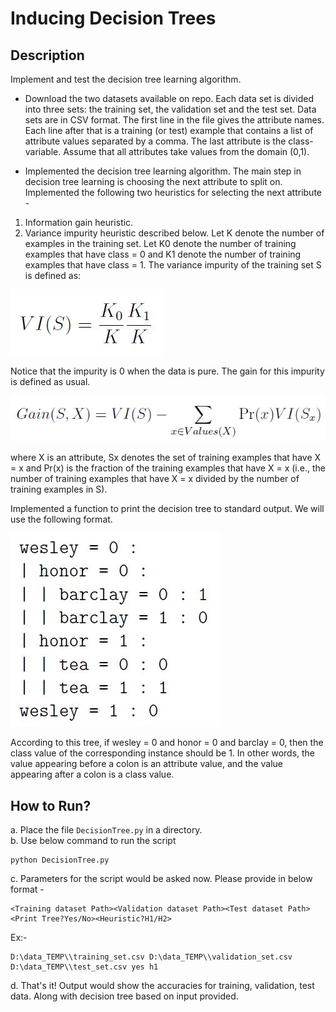 # Inducing Decision Trees
## Description
Implement and test the decision tree learning algorithm.

 - Download the two datasets available on repo. Each data set is divided into three sets: the training set, the validation set and the test set. Data sets are in CSV format. The first line in the file gives the attribute names. Each line after that is a training (or test) example that contains a list of attribute values separated by a comma. The last attribute is the class-variable. Assume that all attributes take values from the domain (0,1).

 - Implemented the decision tree learning algorithm. The main step in decision tree learning is choosing the next attribute to split on. Implemented the following two heuristics for selecting the next attribute -
 
1. Information gain heuristic.
2. Variance impurity heuristic described below.
Let K denote the number of examples in the training set. Let K0 denote the number of training examples that have class = 0 and K1 denote the number of training examples that have class = 1. The variance impurity of the training set S is defined as:

![pic1](/images/pic1.JPG)

Notice that the impurity is 0 when the data is pure. The gain for this impurity is defined as usual.

![pic2](/images/pic2.JPG)

where X is an attribute, Sx denotes the set of training examples that have X = x and Pr(x) is the fraction of the training examples that have X = x (i.e., the number of training examples that have X = x divided by the number of training examples in S).


Implemented a function to print the decision tree to standard output. We will use the following format.

![pic3](/images/pic3.JPG)

According to this tree, if wesley = 0 and honor = 0 and barclay = 0, then the class value of the corresponding instance should be 1. In other words, the value appearing before a colon is an attribute value, and the value appearing after a colon is a class value.

## How to Run?
a. Place the file `DecisionTree.py` in a directory.  
b. Use below command to run the script  
   ```
   python DecisionTree.py
   ```
c. Parameters for the script would be asked now. Please provide in below format -   
   ```
   <Training dataset Path><Validation dataset Path><Test dataset Path><Print Tree?Yes/No><Heuristic?H1/H2>  
   ```
   Ex:-  
   ```
   D:\data_TEMP\\training_set.csv D:\data_TEMP\\validation_set.csv D:\data_TEMP\\test_set.csv yes h1
   ```
d. That's it! Output would show the accuracies for training, validation, test data. Along with decision tree based on input provided.